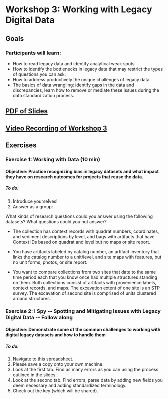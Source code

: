 # Workshop 3: Working with Legacy Digital Data

## Goals
### Participants will learn:
* How to read legacy data and identify analytical weak spots
* How to identify the bottlenecks in legacy data that may restrict the types of questions you can ask.
* How to address productively the unique challenges of legacy data. 
* The basics of data wrangling: identify gaps in the data and discrepancies, learn how to remove or mediate these issues during the data standardization process.

## [PDF of Slides](https://drive.google.com/file/d/1fvlL2z5fxo2_q4ue5cEMLFbzxH-qT2UV/view?usp=sharing)

## [Video Recording of Workshop 3](https://vimeo.com/592885164)

## Exercises
### Exercise 1: Working with Data (10 min)
#### **Objective:** Practice recognizing bias in legacy datasets and what impact they have on research outcomes for projects that reuse the data.
##### To do:
1. Introduce yourselves!
2. Answer as a group:

What kinds of research questions could you answer using the following datasets?  What questions could you not answer?

* The collection has context records with quadrat numbers, coordinates, and sediment descriptions by level, and bags with artifacts that have Context IDs based on quadrat and level but no maps or site report.

* You have artifacts labeled by catalog number, an artifact inventory that links the catalog number to a unit/level, and site maps with features, but no unit forms, photos, or site report.

* You want to compare collections from two sites that date to the same time period each that you know once had multiple structures standing on them.  Both collections consist of artifacts with provenience labels, context records, and maps.  The excavation extent of one site is an STP survey.  The excavation of second site is comprised of units clustered around structures.  


### Exercise 2: I Spy -- Spotting and Mitigating Issues with Legacy Digital Data -- Follow along
#### **Objective:** Demonstrate some of the common challenges to working with digital legacy datasets and how to handle them
##### To do:
1. [Navigate to this spreadsheet](https://docs.google.com/spreadsheets/d/1aKVIOOTnZZVc-G8SdDYSmKjpKT3a2_quZJLSszunIB4/edit#gid=881604718).  
2. Please save a copy onto your own machine.  
3. Look at the first tab. Find as many errors as you can using the process outlined in the slides.
4. Look at the second tab. Find errors, parse data by adding new fields you deem necessary and adding standardized terminology.
5. Check out the key (which will be shared).
